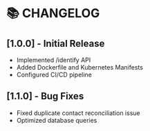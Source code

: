 # 📚 CHANGELOG

## [1.0.0] - Initial Release
- Implemented /identify API
- Added Dockerfile and Kubernetes Manifests
- Configured CI/CD pipeline

## [1.1.0] - Bug Fixes
- Fixed duplicate contact reconciliation issue
- Optimized database queries
